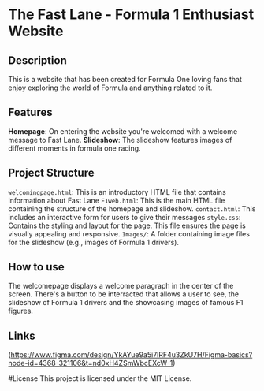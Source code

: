 # The Fast Lane - Formula 1 Enthusiast Website


## Description
This is a website that has been created for Formula One loving fans that enjoy exploring the world of Formula and anything related to it.

## Features
**Homepage**: On entering the website you're welcomed with a welcome message to Fast Lane.
**Slideshow**: The slideshow features images of different moments in formula one racing.

## Project Structure
`welcomingpage.html`: This is an introductory HTML file that contains information about Fast Lane
`F1web.html`: This is the main HTML file containing the structure of the homepage and slideshow.
`contact.html`: This includes an interactive form for users to give their messages
`style.css`: Contains the styling and layout for the page. This file ensures the page is visually appealing and responsive.
`Images/`: A folder containing image files for the slideshow (e.g., images of Formula 1 drivers).

## How to use
The welcomepage displays a welcome paragraph in the center of the screen.
There's a button to be interracted that allows a user to see, the slideshow of Formula 1 drivers and the showcasing images of famous F1 figures.

## Links
(https://www.figma.com/design/YkAYue9a5i7lRF4u3ZkU7H/Figma-basics?node-id=4368-321106&t=nd0xH4ZSmWbcEXcW-1)


#License
This project is licensed under the MIT License.

